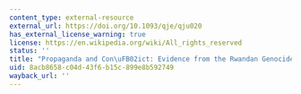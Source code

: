 ```yaml
---
content_type: external-resource
external_url: https://doi.org/10.1093/qje/qju020
has_external_license_warning: true
license: https://en.wikipedia.org/wiki/All_rights_reserved
status: ''
title: "Propaganda and Con\uFB02ict: Evidence from the Rwandan Genocide"
uid: 8acb8658-c04d-43f6-b15c-899e8b592749
wayback_url: ''
---
```

